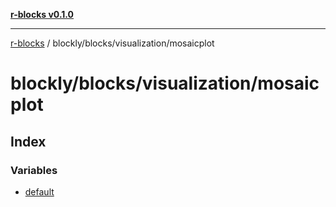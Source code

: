 [**r-blocks v0.1.0**](../../../../README.md)

---

[r-blocks](../../../../modules.md) / blockly/blocks/visualization/mosaicplot

# blockly/blocks/visualization/mosaicplot

## Index

### Variables

- [default](variables/default.md)
